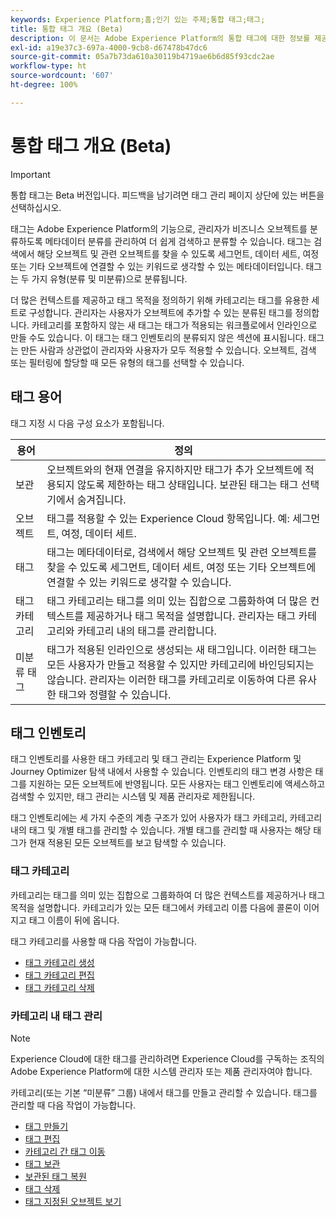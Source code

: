 ```yaml
---
keywords: Experience Platform;홈;인기 있는 주제;통합 태그;태그;
title: 통합 태그 개요 (Beta)
description: 이 문서는 Adobe Experience Platform의 통합 태그에 대한 정보를 제공합니다.
exl-id: a19e37c3-697a-4000-9cb8-d67478b47dc6
source-git-commit: 05a7b73da610a30119b4719ae6b6d85f93cdc2ae
workflow-type: ht
source-wordcount: '607'
ht-degree: 100%

---
```


# 통합 태그 개요 (Beta)

>[!IMPORTANT]
>
>통합 태그는 Beta 버전입니다. 피드백을 남기려면 태그 관리 페이지 상단에 있는 버튼을 선택하십시오.

태그는 Adobe Experience Platform의 기능으로, 관리자가 비즈니스 오브젝트를 분류하도록 메타데이터 분류를 관리하여 더 쉽게 검색하고 분류할 수 있습니다. 태그는 검색에서 해당 오브젝트 및 관련 오브젝트를 찾을 수 있도록 세그먼트, 데이터 세트, 여정 또는 기타 오브젝트에 연결할 수 있는 키워드로 생각할 수 있는 메타데이터입니다. 태그는 두 가지 유형(분류 및 미분류)으로 분류됩니다.

더 많은 컨텍스트를 제공하고 태그 목적을 정의하기 위해 카테고리는 태그를 유용한 세트로 구성합니다. 관리자는 사용자가 오브젝트에 추가할 수 있는 분류된 태그를 정의합니다. 카테고리를 포함하지 않는 새 태그는 태그가 적용되는 워크플로에서 인라인으로 만들 수도 있습니다. 이 태그는 태그 인벤토리의 분류되지 않은 섹션에 표시됩니다. 태그는 만든 사람과 상관없이 관리자와 사용자가 모두 적용할 수 있습니다. 오브젝트, 검색 또는 필터링에 할당할 때 모든 유형의 태그를 선택할 수 있습니다.

## 태그 용어

태그 지정 시 다음 구성 요소가 포함됩니다.

| 용어 | 정의 |
| --- | --- |
| 보관 | 오브젝트와의 현재 연결을 유지하지만 태그가 추가 오브젝트에 적용되지 않도록 제한하는 태그 상태입니다. 보관된 태그는 태그 선택기에서 숨겨집니다. |
| 오브젝트 | 태그를 적용할 수 있는 Experience Cloud 항목입니다. 예: 세그먼트, 여정, 데이터 세트. |
| 태그 | 태그는 메타데이터로, 검색에서 해당 오브젝트 및 관련 오브젝트를 찾을 수 있도록 세그먼트, 데이터 세트, 여정 또는 기타 오브젝트에 연결할 수 있는 키워드로 생각할 수 있습니다. |
| 태그 카테고리 | 태그 카테고리는 태그를 의미 있는 집합으로 그룹화하여 더 많은 컨텍스트를 제공하거나 태그 목적을 설명합니다. 관리자는 태그 카테고리와 카테고리 내의 태그를 관리합니다. |
| 미분류 태그 | 태그가 적용된 인라인으로 생성되는 새 태그입니다. 이러한 태그는 모든 사용자가 만들고 적용할 수 있지만 카테고리에 바인딩되지는 않습니다. 관리자는 이러한 태그를 카테고리로 이동하여 다른 유사한 태그와 정렬할 수 있습니다. |

## 태그 인벤토리

태그 인벤토리를 사용한 태그 카테고리 및 태그 관리는 Experience Platform 및 Journey Optimizer 탐색 내에서 사용할 수 있습니다. 인벤토리의 태그 변경 사항은 태그를 지원하는 모든 오브젝트에 반영됩니다. 모든 사용자는 태그 인벤토리에 액세스하고 검색할 수 있지만, 태그 관리는 시스템 및 제품 관리자로 제한됩니다.

태그 인벤토리에는 세 가지 수준의 계층 구조가 있어 사용자가 태그 카테고리, 카테고리 내의 태그 및 개별 태그를 관리할 수 있습니다. 개별 태그를 관리할 때 사용자는 해당 태그가 현재 적용된 모든 오브젝트를 보고 탐색할 수 있습니다.

### 태그 카테고리

카테고리는 태그를 의미 있는 집합으로 그룹화하여 더 많은 컨텍스트를 제공하거나 태그 목적을 설명합니다. 카테고리가 있는 모든 태그에서 카테고리 이름 다음에 콜론이 이어지고 태그 이름이 뒤에 옵니다.

태그 카테고리를 사용할 때 다음 작업이 가능합니다.

* [태그 카테고리 생성](./ui/tags-categories.md#create-tag-category)
* [태그 카테고리 편집](./ui/tags-categories.md#edit-tag-category-edit-tag-category)
* [태그 카테고리 삭제](./ui/tags-categories.md#delete-tag-category-delete-tag-category)

### 카테고리 내 태그 관리

>[!NOTE]
>
>Experience Cloud에 대한 태그를 관리하려면 Experience Cloud를 구독하는 조직의 Adobe Experience Platform에 대한 시스템 관리자 또는 제품 관리자여야 합니다.

카테고리(또는 기본 “미분류” 그룹) 내에서 태그를 만들고 관리할 수 있습니다. 태그를 관리할 때 다음 작업이 가능합니다.

* [태그 만들기](./ui/managing-tags.md#create-a-tag-create-tag)
* [태그 편집](./ui/managing-tags.md#edit-a-tag-edit-tag)
* [카테고리 간 태그 이동](./ui/managing-tags.md#move-a-tag-between-categories-move-tag)
* [태그 보관](./ui/managing-tags.md#archive-a-tag-archive-tag)
* [보관된 태그 복원](./ui/managing-tags.md#restore-an-archived-tag-restore-archived-tag)
* [태그 삭제](./ui/managing-tags.md#delete-a-tag-delete-tag)
* [태그 지정된 오브젝트 보기](./ui/managing-tags.md#viewing-tagged-objects-view-tagged)
